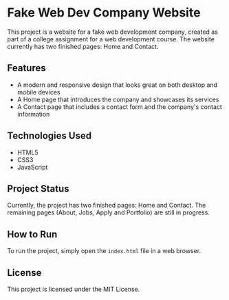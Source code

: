 # Fake Web Dev Company Website

This project is a website for a fake web development company, created as part of a college assignment for a web development course. The website currently has two finished pages: Home and Contact.

## Features

* A modern and responsive design that looks great on both desktop and mobile devices
* A Home page that introduces the company and showcases its services
* A Contact page that includes a contact form and the company's contact information

## Technologies Used

* HTML5
* CSS3
* JavaScript

## Project Status

Currently, the project has two finished pages: Home and Contact. The remaining pages (About, Jobs, Apply and Portfolio) are still in progress.

## How to Run

To run the project, simply open the `index.html` file in a web browser.

## License

This project is licensed under the MIT License.